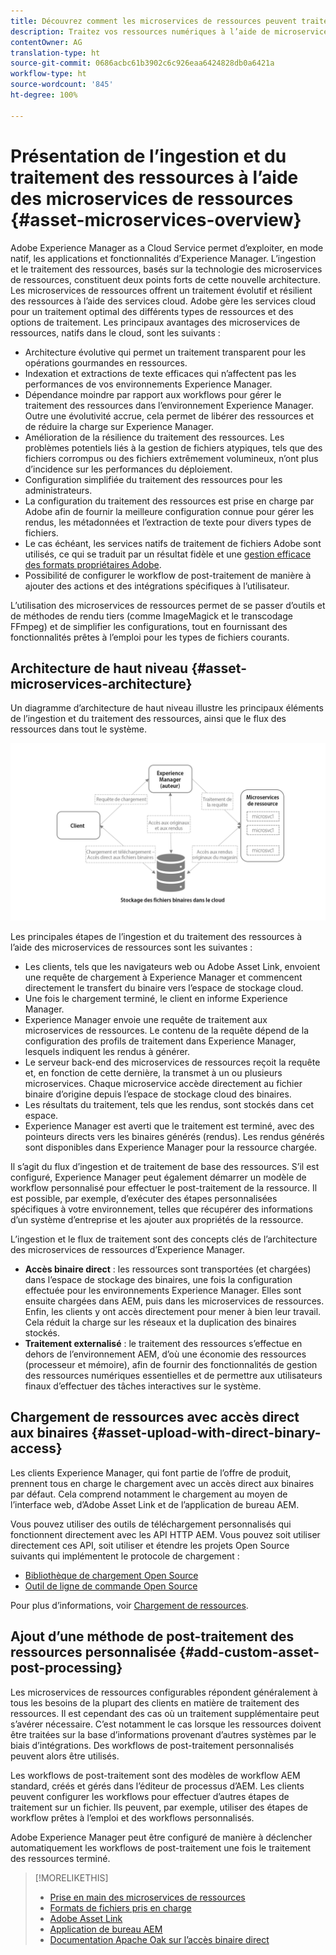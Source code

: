 ```yaml
---
title: Découvrez comment les microservices de ressources peuvent traiter vos ressources numériques dans le cloud
description: Traitez vos ressources numériques à l’aide de microservices de traitement des ressources évolutifs et natifs en mode cloud.
contentOwner: AG
translation-type: ht
source-git-commit: 0686acbc61b3902c6c926eaa6424828db0a6421a
workflow-type: ht
source-wordcount: '845'
ht-degree: 100%

---
```



# Présentation de l’ingestion et du traitement des ressources à l’aide des microservices de ressources {#asset-microservices-overview}

<!--
First half of content at https://git.corp.adobe.com/aklimets/project-nui/blob/master/docs/Project-Nui-Asset-Compute-Service.md is useful for this article.
TBD: Post-GA we will provide detailed information at \help\assets\asset-microservices-configure-and-use.md. However, for GA, all information is added, in short, in this article.
-->

Adobe Experience Manager as a Cloud Service permet d’exploiter, en mode natif, les applications et fonctionnalités d’Experience Manager. L’ingestion et le traitement des ressources, basés sur la technologie des microservices de ressources, constituent deux points forts de cette nouvelle architecture. Les microservices de ressources offrent un traitement évolutif et résilient des ressources à l’aide des services cloud. Adobe gère les services cloud pour un traitement optimal des différents types de ressources et des options de traitement. Les principaux avantages des microservices de ressources, natifs dans le cloud, sont les suivants :

* Architecture évolutive qui permet un traitement transparent pour les opérations gourmandes en ressources.
* Indexation et extractions de texte efficaces qui n’affectent pas les performances de vos environnements Experience Manager.
* Dépendance moindre par rapport aux workflows pour gérer le traitement des ressources dans l’environnement Experience Manager. Outre une évolutivité accrue, cela permet de libérer des ressources et de réduire la charge sur Experience Manager.
* Amélioration de la résilience du traitement des ressources. Les problèmes potentiels liés à la gestion de fichiers atypiques, tels que des fichiers corrompus ou des fichiers extrêmement volumineux, n’ont plus d’incidence sur les performances du déploiement.
* Configuration simplifiée du traitement des ressources pour les administrateurs.
* La configuration du traitement des ressources est prise en charge par Adobe afin de fournir la meilleure configuration connue pour gérer les rendus, les métadonnées et l’extraction de texte pour divers types de fichiers.
* Le cas échéant, les services natifs de traitement de fichiers Adobe sont utilisés, ce qui se traduit par un résultat fidèle et une [gestion efficace des formats propriétaires Adobe](file-format-support.md).
* Possibilité de configurer le workflow de post-traitement de manière à ajouter des actions et des intégrations spécifiques à l’utilisateur.

L’utilisation des microservices de ressources permet de se passer d’outils et de méthodes de rendu tiers (comme ImageMagick et le transcodage FFmpeg) et de simplifier les configurations, tout en fournissant des fonctionnalités prêtes à l’emploi pour les types de fichiers courants.

## Architecture de haut niveau {#asset-microservices-architecture}

Un diagramme d’architecture de haut niveau illustre les principaux éléments de l’ingestion et du traitement des ressources, ainsi que le flux des ressources dans tout le système.

<!-- Proposed DRAFT diagram for asset microservices overview - see section "Asset processing - high-level diagram" in the PPTX deck

https://adobe-my.sharepoint.com/personal/gklebus_adobe_com/_layouts/15/guestaccess.aspx?guestaccesstoken=jexDC5ZnepXSt6dTPciH66TzckS1BPEfdaZuSgHugL8%3D&docid=2_1ec37f0bd4cc74354b4f481cd420e07fc&rev=1&e=CdgElS
-->

![Ingestion et traitement de ressources à l’aide des microservices de ressources](assets/asset-microservices-overview.png "Ingestion et traitement de ressources à l’aide des microservices de ressources")

Les principales étapes de l’ingestion et du traitement des ressources à l’aide des microservices de ressources sont les suivantes :

* Les clients, tels que les navigateurs web ou Adobe Asset Link, envoient une requête de chargement à Experience Manager et commencent directement le transfert du binaire vers l’espace de stockage cloud.
* Une fois le chargement terminé, le client en informe Experience Manager.
* Experience Manager envoie une requête de traitement aux microservices de ressources. Le contenu de la requête dépend de la configuration des profils de traitement dans Experience Manager, lesquels indiquent les rendus à générer.
* Le serveur back-end des microservices de ressources reçoit la requête et, en fonction de cette dernière, la transmet à un ou plusieurs microservices. Chaque microservice accède directement au fichier binaire d’origine depuis l’espace de stockage cloud des binaires.
* Les résultats du traitement, tels que les rendus, sont stockés dans cet espace.
* Experience Manager est averti que le traitement est terminé, avec des pointeurs directs vers les binaires générés (rendus). Les rendus générés sont disponibles dans Experience Manager pour la ressource chargée.

Il s’agit du flux d’ingestion et de traitement de base des ressources. S’il est configuré, Experience Manager peut également démarrer un modèle de workflow personnalisé pour effectuer le post-traitement de la ressource. Il est possible, par exemple, d’exécuter des étapes personnalisées spécifiques à votre environnement, telles que récupérer des informations d’un système d’entreprise et les ajouter aux propriétés de la ressource.

L’ingestion et le flux de traitement sont des concepts clés de l’architecture des microservices de ressources d’Experience Manager.

* **Accès binaire direct** : les ressources sont transportées (et chargées) dans l’espace de stockage des binaires, une fois la configuration effectuée pour les environnements Experience Manager. Elles sont ensuite chargées dans AEM, puis dans les microservices de ressources. Enfin, les clients y ont accès directement pour mener à bien leur travail. Cela réduit la charge sur les réseaux et la duplication des binaires stockés.
* **Traitement externalisé** : le traitement des ressources s’effectue en dehors de l’environnement AEM, d’où une économie des ressources (processeur et mémoire), afin de fournir des fonctionnalités de gestion des ressources numériques essentielles et de permettre aux utilisateurs finaux d’effectuer des tâches interactives sur le système.

## Chargement de ressources avec accès direct aux binaires {#asset-upload-with-direct-binary-access}

Les clients Experience Manager, qui font partie de l’offre de produit, prennent tous en charge le chargement avec un accès direct aux binaires par défaut. Cela comprend notamment le chargement au moyen de l’interface web, d’Adobe Asset Link et de l’application de bureau AEM.

Vous pouvez utiliser des outils de téléchargement personnalisés qui fonctionnent directement avec les API HTTP AEM. Vous pouvez soit utiliser directement ces API, soit utiliser et étendre les projets Open Source suivants qui implémentent le protocole de chargement :

* [Bibliothèque de chargement Open Source](https://github.com/adobe/aem-upload)
* [Outil de ligne de commande Open Source](https://github.com/adobe/aio-cli-plugin-aem)

Pour plus d’informations, voir [Chargement de ressources](add-assets.md).

## Ajout d’une méthode de post-traitement des ressources personnalisée {#add-custom-asset-post-processing}

Les microservices de ressources configurables répondent généralement à tous les besoins de la plupart des clients en matière de traitement des ressources. Il est cependant des cas où un traitement supplémentaire peut s’avérer nécessaire. C’est notamment le cas lorsque les ressources doivent être traitées sur la base d’informations provenant d’autres systèmes par le biais d’intégrations. Des workflows de post-traitement personnalisés peuvent alors être utilisés.

Les workflows de post-traitement sont des modèles de workflow AEM standard, créés et gérés dans l’éditeur de processus d’AEM. Les clients peuvent configurer les workflows pour effectuer d’autres étapes de traitement sur un fichier. Ils peuvent, par exemple, utiliser des étapes de workflow prêtes à l’emploi et des workflows personnalisés.

Adobe Experience Manager peut être configuré de manière à déclencher automatiquement les workflows de post-traitement une fois le traitement des ressources terminé.

<!-- TBD asgupta, Engg: Create some asset-microservices-data-flow-diagram.
-->

>[!MORELIKETHIS]
>
>* [Prise en main des microservices de ressources](asset-microservices-configure-and-use.md)
>* [Formats de fichiers pris en charge](file-format-support.md)
>* [Adobe Asset Link](https://helpx.adobe.com/fr/enterprise/using/adobe-asset-link.html)
>* [Application de bureau AEM](https://docs.adobe.com/content/help/en/experience-manager-desktop-app/using/introduction.html)
>* [Documentation Apache Oak sur l’accès binaire direct](https://jackrabbit.apache.org/oak/docs/features/direct-binary-access.html)

